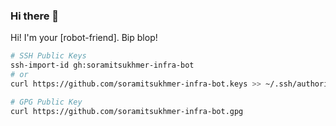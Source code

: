 ### Hi there 👋

Hi! I'm your [robot-friend]. Bip blop!

```sh
# SSH Public Keys
ssh-import-id gh:soramitsukhmer-infra-bot
# or
curl https://github.com/soramitsukhmer-infra-bot.keys >> ~/.ssh/authorized_keys

# GPG Public Key
curl https://github.com/soramitsukhmer-infra-bot.gpg
```

<!--
**soramitsukhmer-infra-bot/soramitsukhmer-infra-bot** is a ✨ _special_ ✨ repository because its `README.md` (this file) appears on your GitHub profile.

Here are some ideas to get you started:

- 🔭 I’m currently working on ...
- 🌱 I’m currently learning ...
- 👯 I’m looking to collaborate on ...
- 🤔 I’m looking for help with ...
- 💬 Ask me about ...
- 📫 How to reach me: ...
- 😄 Pronouns: ...
- ⚡ Fun fact: ...
-->
